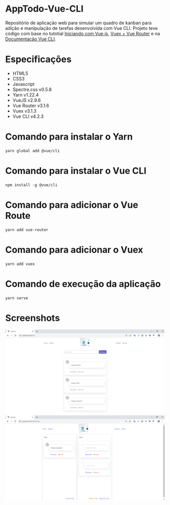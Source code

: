 # AppTodo-Vue-CLI
Repositório de aplicação web para simular um quadro de kanban para adição e manipulação de tarefas desenvolvida com Vue CLI.
Projeto teve código com base no tutotial
[Iniciando com Vue.js](https://www.youtube.com/watch?v=ufQhPH0eyvo&list=PLp7Agl_Dsq-xkB8iOTb3yTrfYpH6rDQL8),
[Vuex + Vue Router](https://www.youtube.com/watch?v=TLK-99unfPA&list=PLp7Agl_Dsq-xqtT7jn6PgzwC2jqdMajP2) e na
[Documentação Vue CLI](https://cli.vuejs.org/).


# Especificações
- HTML5
- CSS3
- Javascript
- Spectre.css v0.5.8
- Yarn v1.22.4
- VueJS v2.9.6
- Vue Router v3.1.6
- Vuex v3.1.3
- Vue CLI v4.2.3

# Comando para instalar o Yarn
```
yarn global add @vue/cli
```
# Comando para instalar o Vue CLI
```
npm install -g @vue/cli
```
# Comando para adicionar o Vue Route 
```
yarn add vue-router
```
# Comando para adicionar o Vuex
```
yarn add vuex
```
# Comando de execução da aplicação
```
yarn serve
```
# Screenshots
<html lang="pt-br">
<head>
</head>
<body>
	<img src="https://github.com/PauloAlves8039/AppTodo-Vue-CLI/blob/master/src/assets/images/screenshot1.png" />
  <img src="https://github.com/PauloAlves8039/AppTodo-Vue-CLI/blob/master/src/assets/images/screenshot2.png" />
</body>
</html>
